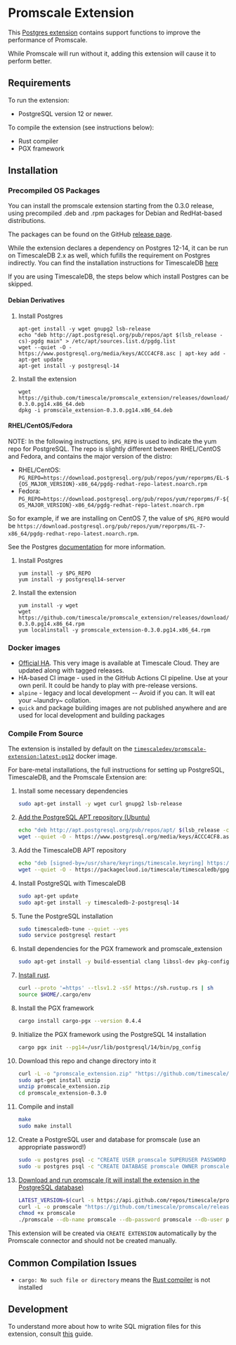 # Promscale Extension

This [Postgres extension](https://www.postgresql.org/docs/12/extend-extensions.html)
contains support functions to improve the performance of Promscale.

While Promscale will run without it, adding this extension will
cause it to perform better.

## Requirements

To run the extension:

- PostgreSQL version 12 or newer.

To compile the extension (see instructions below):

- Rust compiler
- PGX framework

## Installation

### Precompiled OS Packages

You can install the promscale extension starting from the 0.3.0 release, using precompiled .deb and .rpm packages for Debian and RedHat-based distributions. 

The packages can be found on the GitHub [release page](https://github.com/timescale/promscale_extension/releases). 

While the extension declares a dependency on Postgres 12-14, it can be run on TimescaleDB 2.x as well, which fufills the requirement
on Postgres indirectly. You can find the installation instructions for TimescaleDB [here](https://docs.timescale.com/install/latest/self-hosted/)

If you are using TimescaleDB, the steps below which install Postgres can be skipped.

#### Debian Derivatives

1. Install Postgres
    ```
    apt-get install -y wget gnupg2 lsb-release
    echo "deb http://apt.postgresql.org/pub/repos/apt $(lsb_release -cs)-pgdg main" > /etc/apt/sources.list.d/pgdg.list
    wget --quiet -O - https://www.postgresql.org/media/keys/ACCC4CF8.asc | apt-key add -
    apt-get update
    apt-get install -y postgresql-14
    ```

2. Install the extension
    ```
    wget https://github.com/timescale/promscale_extension/releases/download/0.3.0/promscale_extension-0.3.0.pg14.x86_64.deb
    dpkg -i promscale_extension-0.3.0.pg14.x86_64.deb
    ```

#### RHEL/CentOS/Fedora

NOTE: In the following instructions, `$PG_REPO` is used to indicate the yum repo for PostgreSQL. The repo is slightly
different between RHEL/CentOS and Fedora, and contains the major version of the distro:

* RHEL/CentOS: `PG_REPO=https://download.postgresql.org/pub/repos/yum/reporpms/EL-${OS_MAJOR_VERSION}-x86_64/pgdg-redhat-repo-latest.noarch.rpm`
* Fedora: `PG_REPO=https://download.postgresql.org/pub/repos/yum/reporpms/F-${OS_MAJOR_VERSION}-x86_64/pgdg-redhat-repo-latest.noarch.rpm`

So for example, if we are installing on CentOS 7, the value of `$PG_REPO` would be `https://download.postgresql.org/pub/repos/yum/reporpms/EL-7-x86_64/pgdg-redhat-repo-latest.noarch.rpm`.

See the Postgres [documentation](https://www.postgresql.org/download/linux/redhat/) for more information.

1. Install Postgres
    ```
    yum install -y $PG_REPO
    yum install -y postgresql14-server
    ```

2. Install the extension
    ```
    yum install -y wget
    wget https://github.com/timescale/promscale_extension/releases/download/0.3.0/promscale_extension-0.3.0.pg14.x86_64.rpm
    yum localinstall -y promscale_extension-0.3.0.pg14.x86_64.rpm
    ```

### Docker images

- [Official HA](https://hub.docker.com/r/timescale/timescaledb-ha). This very image is available at Timescale Cloud. They are updated along with tagged releases.
- HA-based CI image - used in the GitHub Actions CI pipeline. Use at your own peril. It could be handy to play with pre-release versions. 
- `alpine` - legacy and local development -- Avoid if you can. It will eat your ~laundry~ collation.
- `quick` and package building images are not published anywhere and are used for local development and building packages 

### Compile From Source

The extension is installed by default on the
[`timescaledev/promscale-extension:latest-pg12`](https://hub.docker.com/r/timescaledev/promscale-extension) docker image.

For bare-metal installations, the full instructions for setting up PostgreSQL, TimescaleDB, and the Promscale Extension are:

1) Install some necessary dependencies
    ```bash
    sudo apt-get install -y wget curl gnupg2 lsb-release
    ```
1) [Add the PostgreSQL APT repository (Ubuntu)](https://www.postgresql.org/download/linux/ubuntu/)
    ```bash
    echo "deb http://apt.postgresql.org/pub/repos/apt/ $(lsb_release -c -s)-pgdg main" | sudo tee /etc/apt/sources.list.d/pgdg.list
    wget --quiet -O - https://www.postgresql.org/media/keys/ACCC4CF8.asc | sudo apt-key add -
    ```
1) Add the TimescaleDB APT repository
    ```bash
    echo "deb [signed-by=/usr/share/keyrings/timescale.keyring] https://packagecloud.io/timescale/timescaledb/ubuntu/ $(lsb_release -c -s) main" | sudo tee /etc/apt/sources.list.d/timescaledb.list
    wget --quiet -O - https://packagecloud.io/timescale/timescaledb/gpgkey | sudo gpg --dearmor -o /usr/share/keyrings/timescale.keyring
    ```
1) Install PostgreSQL with TimescaleDB
    ```bash
    sudo apt-get update
    sudo apt-get install -y timescaledb-2-postgresql-14
    ```
1) Tune the PostgreSQL installation
    ```bash
    sudo timescaledb-tune --quiet --yes
    sudo service postgresql restart
    ```
1) Install dependencies for the PGX framework and promscale_extension
    ```bash
    sudo apt-get install -y build-essential clang libssl-dev pkg-config libreadline-dev zlib1g-dev postgresql-server-dev-14
    ```
1) [Install rust](https://www.rust-lang.org/tools/install).
    ```bash
    curl --proto '=https' --tlsv1.2 -sSf https://sh.rustup.rs | sh
    source $HOME/.cargo/env
    ```
1) Install the PGX framework
    ```bash
    cargo install cargo-pgx --version 0.4.4
    ```
1) Initialize the PGX framework using the PostgreSQL 14 installation
    ```bash
    cargo pgx init --pg14=/usr/lib/postgresql/14/bin/pg_config
    ```
1) Download this repo and change directory into it
    ```bash
    curl -L -o "promscale_extension.zip" "https://github.com/timescale/promscale_extension/archive/refs/tags/0.3.0.zip"
    sudo apt-get install unzip
    unzip promscale_extension.zip
    cd promscale_extension-0.3.0
    ```
1) Compile and install
    ```bash
    make
    sudo make install
    ```
1) Create a PostgreSQL user and database for promscale (use an appropriate password!)
    ```bash
    sudo -u postgres psql -c "CREATE USER promscale SUPERUSER PASSWORD 'promscale';"
    sudo -u postgres psql -c "CREATE DATABASE promscale OWNER promscale;"
    ```
1) [Download and run promscale (it will install the extension in the PostgreSQL database)](https://github.com/timescale/promscale/blob/master/docs/bare-metal-promscale-stack.md#2-deploying-promscale)
    ```bash
    LATEST_VERSION=$(curl -s https://api.github.com/repos/timescale/promscale/releases/latest | grep "tag_name" | cut -d'"' -f4)
    curl -L -o promscale "https://github.com/timescale/promscale/releases/download/${LATEST_VERSION}/promscale_${LATEST_VERSION}_Linux_x86_64"
    chmod +x promscale
    ./promscale --db-name promscale --db-password promscale --db-user promscale --db-ssl-mode allow --install-extensions
    ```

This extension will be created via `CREATE EXTENSION` automatically by the Promscale connector and should not be created manually.

## Common Compilation Issues

- `cargo: No such file or directory` means the [Rust compiler](https://www.rust-lang.org/tools/install) is not installed

## Development

To understand more about how to write SQL migration files for this extension, consult [this](migration/README.md) guide.
